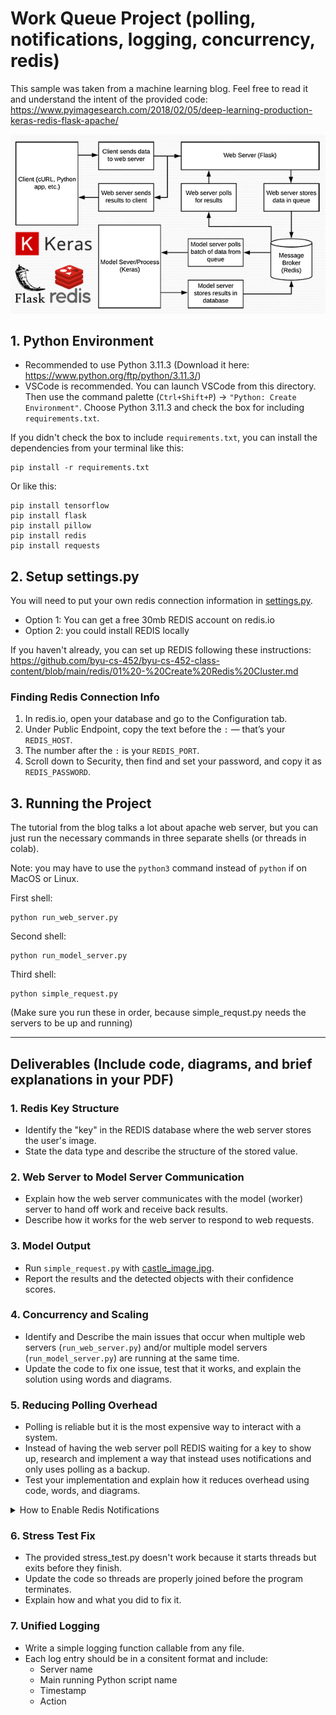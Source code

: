 # Work Queue Project (polling, notifications, logging, concurrency, redis)

This sample was taken from a machine learning blog. Feel free to read it and understand the intent of the provided code:  
https://www.pyimagesearch.com/2018/02/05/deep-learning-production-keras-redis-flask-apache/

![alt text](system_design.png)

## 1. Python Environment

- Recommended to use Python 3.11.3 (Download it here: https://www.python.org/ftp/python/3.11.3/)
- VSCode is recommended. You can launch VSCode from this directory. Then use the command palette (`Ctrl+Shift+P`) → `"Python: Create Environment"`. Choose Python 3.11.3 and check the box for including `requirements.txt`.

If you didn't check the box to include `requirements.txt`, you can install the dependencies from your terminal like this:

```
pip install -r requirements.txt
```

Or like this:  

```
pip install tensorflow
pip install flask
pip install pillow
pip install redis
pip install requests
```

## 2. Setup settings.py

You will need to put your own redis connection information in [settings.py](settings.py). 
- Option 1: You can get a free 30mb REDIS account on redis.io
- Option 2: you could install REDIS locally

If you haven't already, you can set up REDIS following these instructions:  
https://github.com/byu-cs-452/byu-cs-452-class-content/blob/main/redis/01%20-%20Create%20Redis%20Cluster.md  

### Finding Redis Connection Info
1. In redis.io, open your database and go to the Configuration tab.
2. Under Public Endpoint, copy the text before the `:` — that’s your `REDIS_HOST`.
3. The number after the `:` is your `REDIS_PORT`.
4. Scroll down to Security, then find and set your password, and copy it as `REDIS_PASSWORD`.

## 3. Running the Project

The tutorial from the blog talks a lot about apache web server, but you can just run the necessary commands in three separate shells (or threads in colab).  

Note: you may have to use the `python3` command instead of `python` if on MacOS or Linux.

First shell:
```
python run_web_server.py 
```

Second shell:
```
python run_model_server.py
```

Third shell:
```
python simple_request.py 
```

(Make sure you run these in order, because simple_requst.py needs the servers to be up and running)

---

## Deliverables (Include code, diagrams, and brief explanations in your PDF)

### 1. Redis Key Structure
- Identify the "key" in the REDIS database where the web server stores the user's image.  
- State the data type and describe the structure of the stored value.  

### 2. Web Server to Model Server Communication
- Explain how the web server communicates with the model (worker) server to hand off work and receive back results.  
- Describe how it works for the web server to respond to web requests. 

### 3. Model Output
- Run `simple_request.py` with [castle_image.jpg](castle_image.jpg).  
- Report the results and the detected objects with their confidence scores.  

### 4. Concurrency and Scaling
- Identify and Describe the main issues that occur when multiple web servers (`run_web_server.py`) and/or multiple model servers (`run_model_server.py`) are running at the same time.    
- Update the code to fix one issue, test that it works, and explain the solution using words and diagrams.  

### 5. Reducing Polling Overhead
- Polling is reliable but it is the most expensive way to interact with a system.  
- Instead of having the web server poll REDIS waiting for a key to show up, research and implement a way that instead uses notifications and only uses polling as a backup.
- Test your implementation and explain how it reduces overhead using code, words, and diagrams.  

<details>
<summary>How to Enable Redis Notifications</summary>
To use Redis notifications it is not that difficult. Though you do need to open the redis CLI (you can access from the cloud redis insight tool) and enable notifications:  
	
```
CONFIG SET notify-keyspace-events KEA
```

The Code then to enable this would be:  

```py
db = redis.StrictRedis(host=settings.REDIS_HOST,
	port=settings.REDIS_PORT, password=settings.REDIS_PASSWORD, db=settings.REDIS_DB)
# Define a handle to the pubsub
p = db.pubsub()

#....

# generate an ID for the classification then add the
# classification ID + image to the queue
k = str(uuid.uuid4())
image = helpers.base64_encode_image(image)
d = {"id": k, "image": image}

# Subscribe to key-space events for our specific key (subscribe before queueing work so we don't miss it!)
p.psubscribe(f"__keyspace@0__:{k}")

# Push work into queue
db.rpush(settings.IMAGE_QUEUE, json.dumps(d))

#....

print(f"waiting for message...")
result = p.get_message(timeout=24.0)
print (result)
output = db.get(k)
print (output)
```
</details>

### 6. Stress Test Fix
- The provided stress_test.py doesn't work because it starts threads but exits before they finish.
- Update the code so threads are properly joined before the program terminates.
- Explain how and what you did to fix it.

### 7. Unified Logging
- Write a simple logging function callable from any file.
- Each log entry should be in a consitent format and include:
	- Server name
	- Main running Python script name
	- Timestamp
	- Action
